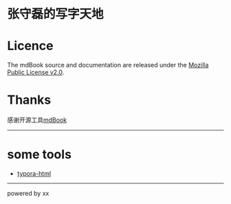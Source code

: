 # 张守磊的写字天地


# Licence

The mdBook source and documentation are released under the [Mozilla Public License v2.0](https://www.mozilla.org/en-US/MPL/2.0/).

# Thanks 

感谢开源工具[mdBook](https://rust-lang.github.io/mdBook/)

-----
# some tools 
- [typora-html](https://support.typora.io/HTML/)
--- 
powered by xx
